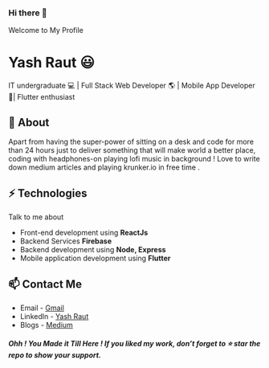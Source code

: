 ### Hi there 👋
Welcome to My Profile

# Yash Raut 😃
IT undergraduate 💻  | Full Stack Web Developer 🌎 | Mobile App Developer 📱| Flutter enthusiast

## 🧐 About
Apart from having the super-power of sitting on a desk and code for more than 24 hours just to deliver something that will make world a better place, coding with headphones-on playing lofi music in background ! Love to write down medium articles and playing krunker.io in free time .


## ⚡ Technologies
Talk to me about
- Front-end development using **ReactJs**
- Backend Services **Firebase**
- Backend development using **Node, Express**
- Mobile application development using **Flutter**


## 📫 Contact Me
- Email - [Gmail](https://mail.google.com/mail/u/0/?view=cm&fs=1&to=yashraut362@gmail.com&tf=1)
- LinkedIn - [Yash Raut](https://www.linkedin.com/in/yash-raut-55330715a/)
- Blogs - [Medium](https://medium.com/@yashraut362)

##### Ohh ! You Made it Till Here ! If you liked my work, don’t forget to ⭐ star the repo to show your support.
